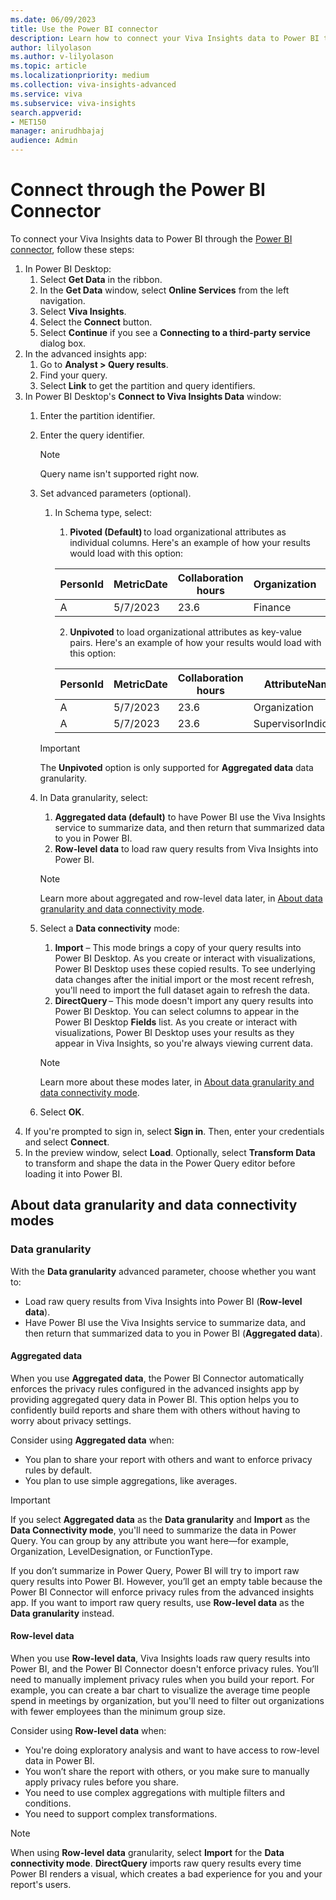 ```yaml
---
ms.date: 06/09/2023
title: Use the Power BI connector
description: Learn how to connect your Viva Insights data to Power BI through the Power BI connector
author: lilyolason
ms.author: v-lilyolason
ms.topic: article
ms.localizationpriority: medium 
ms.collection: viva-insights-advanced 
ms.service: viva 
ms.subservice: viva-insights 
search.appverid: 
- MET150 
manager: anirudhbajaj
audience: Admin
---
```


# Connect through the Power BI Connector

To connect your Viva Insights data to Power BI through the [Power BI connector](/connectors/powerbi/), follow these steps:

1. In Power BI Desktop:
    1. Select **Get Data** in the ribbon.
    1. In the **Get Data** window, select **Online Services** from the left navigation.
    1. Select **Viva Insights**. 
    1. Select the **Connect** button.
    1. Select **Continue** if you see a **Connecting to a third-party service** dialog box.
1. In the advanced insights app:
    1. Go to **Analyst > Query results**.
    1. Find your query.
    1. Select **Link** to get the partition and query identifiers.
1. In Power BI Desktop's **Connect to Viva Insights Data** window:
    1. Enter the partition identifier.
    1. Enter the query identifier.
        >[!Note]
        >Query name isn't supported right now.
    1. Set advanced parameters (optional).
        1. In Schema type, select:
            1. **Pivoted (Default)** to load organizational attributes as individual columns. Here's an example of how your results would load with this option:
            
            |PersonId|MetricDate|Collaboration hours|Organization|SupervisorIndicator|
            |---------|---------|--------|------|--------|
            |A|5/7/2023|23.6|Finance|Manager|

            2. **Unpivoted** to load organizational attributes as key-value pairs. Here's an example of how your results would load with this option:
            
            |PersonId|MetricDate|Collaboration hours|AttributeName|AttributeValue|
            |---------|---------|--------|------|--------|
            |A|5/7/2023|23.6|Organization|Finance|
            |A|5/7/2023|23.6|SupervisorIndicator|Manager|

        >[!Important]
        >The **Unpivoted** option is only supported for **Aggregated data** data granularity.
        
    1. In Data granularity, select:
        1. **Aggregated data (default)** to have Power BI use the Viva Insights service to summarize data, and then return that summarized data to you in Power BI. 
        1. **Row-level data** to load raw query results from Viva Insights into Power BI.  
        >[!Note] 
        >Learn more about aggregated and row-level data later, in [About data granularity and data connectivity mode](#about-data-granularity-and-data-connectivity-modes). 
    2. Select a **Data connectivity** mode: 
        1. **Import** – This mode brings a copy of your query results into Power BI Desktop. As you create or interact with visualizations, Power BI Desktop uses these copied results. To see underlying data changes after the initial import or the most recent refresh, you'll need to import the full dataset again to refresh the data. 
        1. **DirectQuery** – This mode doesn't import any query results into Power BI Desktop. You can select columns to appear in the Power BI Desktop **Fields** list. As you create or interact with visualizations, Power BI Desktop uses your results as they appear in Viva Insights, so you're always viewing current data. 
        >[!Note] 
        >Learn more about these modes later, in [About data granularity and data connectivity mode](#about-data-granularity-and-data-connectivity-modes). 
    1. Select **OK**. 
1.	If you're prompted to sign in, select **Sign in**. Then, enter your credentials and select **Connect**. 
1. In the preview window, select **Load**. Optionally, select **Transform Data** to transform and shape the data in the Power Query editor before loading it into Power BI. 

## About data granularity and data connectivity modes 

### Data granularity 

With the **Data granularity** advanced parameter, choose whether you want to: 

* Load raw query results from Viva Insights into Power BI (**Row-level data**).
* Have Power BI use the Viva Insights service to summarize data, and then return that summarized data to you in Power BI (**Aggregated data**).

#### Aggregated data 

When you use **Aggregated data**, the Power BI Connector automatically enforces the privacy rules configured in the advanced insights app by providing aggregated query data in Power BI. This option helps you to confidently build reports and share them with others without having to worry about privacy settings. 

Consider using **Aggregated data** when: 

* You plan to share your report with others and want to enforce privacy rules by default. 
* You plan to use simple aggregations, like averages. 

>[!Important]
>If you select **Aggregated data** as the **Data granularity** and **Import** as the **Data Connectivity mode**, you'll need to summarize the data in Power Query. You can group by any attribute you want here—for example, Organization, LevelDesignation, or FunctionType.  
>
>If you don’t summarize in Power Query, Power BI will try to import raw query results into Power BI. However, you’ll get an empty table because the Power BI Connector will enforce privacy rules from the advanced insights app. If you want to import raw query results, use **Row-level data** as the **Data granularity** instead. 

#### Row-level data 

When you use **Row-level data**, Viva Insights loads raw query results into Power BI, and the Power BI Connector doesn't enforce privacy rules. You’ll need to manually implement privacy rules when you build your report. For example, you can create a bar chart to visualize the average time people spend in meetings by organization, but you'll need to filter out organizations with fewer employees than the minimum group size. 

Consider using **Row-level data** when: 

* You're doing exploratory analysis and want to have access to row-level data in Power BI. 
* You won’t share the report with others, or you make sure to manually apply privacy rules before you share. 
* You need to use complex aggregations with multiple filters and conditions. 
* You need to support complex transformations. 
  
>[!Note] 
>When using **Row-level data** granularity, select **Import** for the **Data connectivity mode**. **DirectQuery** imports raw query results every time Power BI renders a visual, which creates a bad experience for you and your report's users. 
 


